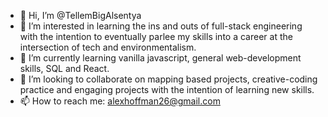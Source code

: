 - 👋 Hi, I’m @TellemBigAlsentya
- 👀 I’m interested in learning the ins and outs of full-stack engineering with the intention to eventually parlee my skills into a career at the intersection of tech and environmentalism. 
- 🌱 I’m currently learning vanilla javascript, general web-development skills, SQL and React. 
- 💞️ I’m looking to collaborate on mapping based projects, creative-coding practice and engaging projects with the intention of learning new skills. 
- 📫 How to reach me: alexhoffman26@gmail.com 

<!---
TellemBigAlsentya/TellemBigAlsentya is a ✨ special ✨ repository because its `README.md` (this file) appears on your GitHub profile.
You can click the Preview link to take a look at your changes.
--->
